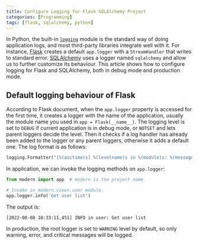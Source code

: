```yaml
---
title: Configure Logging for Flask SQLAlchemy Project
categories: [Programming]
tags: [flask, sqlalchemy, python]
---
```


In Python, the built-in [`logging`][1] module is the standard way of doing application logs, and most third-party libraries integrate well with it. For instance, [Flask][2] creates a default `app.logger` with a `StreamHandler` that writes to standard error. [SQLAlchemy][3] uses a logger named `sqlalchemy` and allow us to further customize its behaviour. This article shows how to configure logging for Flask and SQLAlchemy, both in debug mode and production mode.

## Default logging behaviour of Flask

According to Flask document, when the `app.logger` property is accessed for the first time, it creates a logger with the name of the application, usually the module name you used in `app = Flask(__name__)`. The logging level is set to `DEBUG` if current application is in debug mode, or `NOTSET` and lets parent loggers decide the level. Then it checks if a log handler has already been added to the logger or any parent loggers, otherwise it adds a default one. The log format is as follows:

```python
logging.Formatter("[%(asctime)s] %(levelname)s in %(module)s: %(message)s")
```

In application, we can invoke the logging methods on `app.logger`:

```python
from modern import app  # modern is the project name

# Invoke in modern.views.user module.
app.logger.info('Get user list')
```

The output is:

```
[2022-08-08 18:33:11,451] INFO in user: Get user list
```

In production, the root logger is set to `WARNING` level by default, so only warning, error, and critical messages will be logged.

<!-- more -->


[1]: https://docs.python.org/3/library/logging.html
[2]: https://flask.palletsprojects.com/en/2.1.x/logging/
[3]: https://docs.sqlalchemy.org/en/14/core/engines.html#configuring-logging
